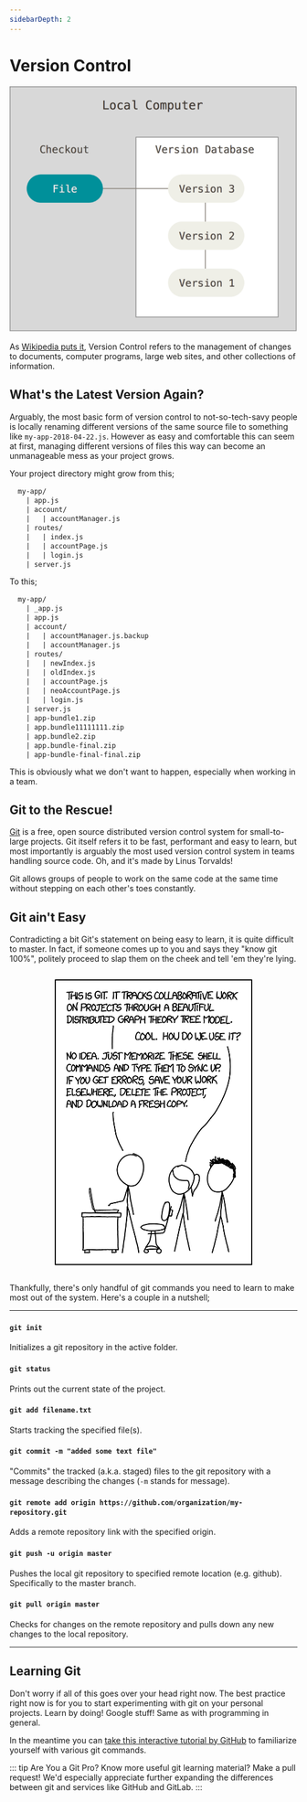 ```yaml
---
sidebarDepth: 2
---
```


# Version Control

![Version Control in a nutshell](./img/version-control.png)

As [Wikipedia puts it](https://en.wikipedia.org/wiki/Version_control), Version Control refers to the management of changes to documents, computer programs, large web sites, and other collections of information.

## What's the Latest Version Again?

Arguably, the most basic form of version control to not-so-tech-savy people is locally renaming different versions of the same source file to something like `my-app-2018-04-22.js`. However as easy and comfortable this can seem at first, managing different versions of files this way can become an unmanageable mess as your project grows.

Your project directory might grow from this;

```
  my-app/
    | app.js
    | account/
    |   | accountManager.js
    | routes/
    |   | index.js
    |   | accountPage.js
    |   | login.js
    | server.js
```

To this;

```
  my-app/
    | _app.js
    | app.js
    | account/
    |   | accountManager.js.backup
    |   | accountManager.js
    | routes/
    |   | newIndex.js
    |   | oldIndex.js
    |   | accountPage.js
    |   | neoAccountPage.js
    |   | login.js
    | server.js
    | app-bundle1.zip
    | app.bundle11111111.zip
    | app.bundle2.zip
    | app.bundle-final.zip
    | app-bundle-final-final.zip
```

This is obviously what we don't want to happen, especially when working in a team.

## Git to the Rescue!

[Git](https://git-scm.com/) is a free, open source distributed version control system for small-to-large projects. Git itself refers it to be fast, performant and easy to learn, but most importantly is arguably the most used version control system in teams handling source code. Oh, and it's made by Linus Torvalds!

Git allows groups of people to work on the same code at the same time without stepping on each other's toes constantly.

## Git ain't Easy

Contradicting a bit Git's statement on being easy to learn, it is quite difficult to master. In fact, if someone comes up to you and says they "know git 100%", politely proceed to slap them on the cheek and tell 'em they're lying.

<p align="middle" style="margin: 2em 0px;">
  <img src="./img/git_2x.png" height="500px"/>
</p>

Thankfully, there's only handful of git commands you need to learn to make most out of the system. Here's a couple in a nutshell;

---

#### `git init`

Initializes a git repository in the active folder.

#### `git status`

Prints out the current state of the project.

#### `git add filename.txt`

Starts tracking the specified file(s).

#### `git commit -m "added some text file"`

"Commits" the tracked (a.k.a. staged) files to the git repository with a message describing the changes (`-m` stands for message).

#### `git remote add origin https://github.com/organization/my-repository.git`

Adds a remote repository link with the specified origin.

#### `git push -u origin master`

Pushes the local git repository to specified remote location (e.g. github). Specifically to the master branch.

#### `git pull origin master`

Checks for changes on the remote repository and pulls down any new changes to the local repository.

---

## Learning Git

Don't worry if all of this goes over your head right now. The best practice right now is for you to start experimenting with git on your personal projects. Learn by doing! Google stuff! Same as with programming in general.

In the meantime you can [take this interactive tutorial by GitHub](https://try.github.io/) to familiarize yourself with various git commands.

::: tip Are You a Git Pro?
Know more useful git learning material? Make a pull request! We'd especially appreciate further expanding the differences between git and services like GitHub and GitLab.
:::
